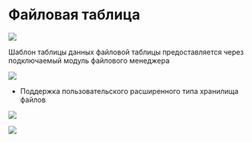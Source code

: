 # Файловая таблица

![](https://static-docs.nocobase.com/6b7dd77d7f3b4a77667d75f5991d5e9f.png)

Шаблон таблицы данных файловой таблицы предоставляется через подключаемый модуль файлового менеджера

![](https://static-docs.nocobase.com/c7893abe6b165c7237327618da7f49e5.png)

- Поддержка пользовательского расширенного типа хранилища файлов

![](https://static-docs.nocobase.com/f2a5341252a91d2cab8a98b853024966.png)

![](https://static-docs.nocobase.com/230482a819cb3c05b2302887300582a6.png)
